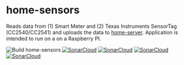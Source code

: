# home-sensors

Reads data from (1) Smart Meter and (2) Texas Instruments SensorTag (CC2540/CC2541) and uploads the data to [home-server](https://github.com/bassages/home-server).
Application is intended to run on a on a Raspberry PI.

![Build home-sensors](https://github.com/bassages/home-sensors/workflows/Build%20home-sensors/badge.svg)
<a href="https://sonarcloud.io/dashboard?id=home-sensors" target="_blank"><img src="https://sonarcloud.io/api/project_badges/measure?project=home-sensors&metric=coverage" alt="SonarCloud"></a>
<a href="https://sonarcloud.io/dashboard?id=home-sensors" target="_blank"><img src="https://sonarcloud.io/api/project_badges/measure?project=home-sensors&metric=code_smells" alt="SonarCloud"></a>
<a href="https://sonarcloud.io/dashboard?id=home-sensors" target="_blank"><img src="https://sonarcloud.io/api/project_badges/measure?project=home-sensors&metric=bugs" alt="SonarCloud"></a>
<a href="https://sonarcloud.io/dashboard?id=home-sensors" target="_blank"><img src="https://sonarcloud.io/api/project_badges/measure?project=home-sensors&metric=vulnerabilities" alt="SonarCloud"></a>

